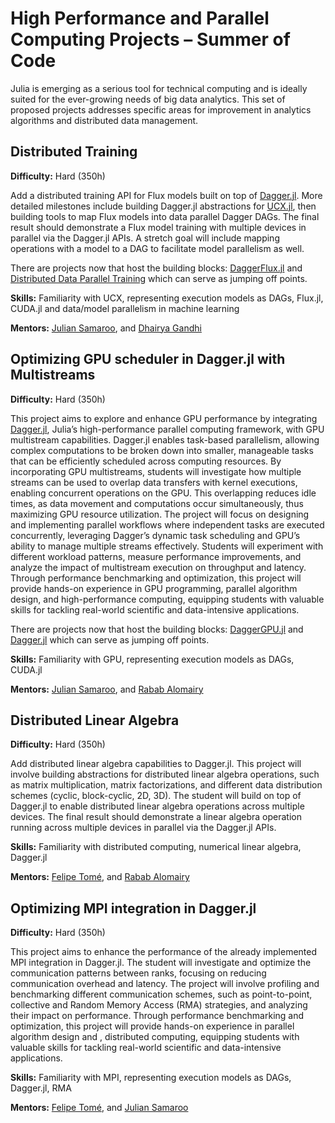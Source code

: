 # High Performance and Parallel Computing Projects – Summer of Code

Julia is emerging as a serious tool for technical computing and is ideally suited for the ever-growing needs of big data analytics. This set of proposed projects addresses specific areas for improvement in analytics algorithms and distributed data management.

## Distributed Training

**Difficulty:** Hard (350h)

Add a distributed training API for Flux models built on top of [Dagger.jl](https://github.com/JuliaParallel/Dagger.jl). More detailed milestones include building Dagger.jl abstractions for [UCX.jl](https://github.com/JuliaParallel/UCX.jl), then building tools to map Flux models into data parallel Dagger DAGs. The final result should demonstrate a Flux model training with multiple devices in parallel via the Dagger.jl APIs. A stretch goal will include mapping operations with a model to a DAG to facilitate model parallelism as well.

There are projects now that host the building blocks: [DaggerFlux.jl](https://github.com/FluxML/DaggerFlux.jl) and [Distributed Data Parallel Training](https://github.com/DhairyaLGandhi/ResNetImageNet.jl) which can serve as jumping off points.

**Skills:** Familiarity with UCX, representing execution models as DAGs, Flux.jl, CUDA.jl and data/model parallelism in machine learning

**Mentors:** [Julian Samaroo](https://github.com/jpsamaroo), and [Dhairya Gandhi](https://github.com/DhairyaLGandhi)

## Optimizing GPU scheduler in Dagger.jl with Multistreams

**Difficulty:** Hard (350h)

This project aims to explore and enhance GPU performance by integrating [Dagger.jl](https://github.com/JuliaParallel/Dagger.jl), Julia’s high-performance parallel computing framework, with GPU multistream capabilities. Dagger.jl enables task-based parallelism, allowing complex computations to be broken down into smaller, manageable tasks that can be efficiently scheduled across computing resources. By incorporating GPU multistreams, students will investigate how multiple streams can be used to overlap data transfers with kernel executions, enabling concurrent operations on the GPU. This overlapping reduces idle times, as data movement and computations occur simultaneously, thus maximizing GPU resource utilization. The project will focus on designing and implementing parallel workflows where independent tasks are executed concurrently, leveraging Dagger’s dynamic task scheduling and GPU’s ability to manage multiple streams effectively. Students will experiment with different workload patterns, measure performance improvements, and analyze the impact of multistream execution on throughput and latency. Through performance benchmarking and optimization, this project will provide hands-on experience in GPU programming, parallel algorithm design, and high-performance computing, equipping students with valuable skills for tackling real-world scientific and data-intensive applications.

There are projects now that host the building blocks: [DaggerGPU.jl](https://github.com/JuliaGPU/DaggerGPU.jl) and [Dagger.jl](https://github.com/JuliaParallel/Dagger.jl) which can serve as jumping off points.

**Skills:** Familiarity with GPU, representing execution models as DAGs, CUDA.jl

**Mentors:** [Julian Samaroo](https://github.com/jpsamaroo), and [Rabab Alomairy](https://github.com/Rabab53)

## Distributed Linear Algebra

**Difficulty:** Hard (350h)

Add distributed linear algebra capabilities to Dagger.jl. This project will involve building abstractions for distributed linear algebra operations, such as matrix multiplication, matrix factorizations, and different data distribution schemes (cyclic, block-cyclic, 2D, 3D). The student will build on top of Dagger.jl to enable distributed linear algebra operations across multiple devices. The final result should demonstrate a linear algebra operation running across multiple devices in parallel via the Dagger.jl APIs.

**Skills:** Familiarity with distributed computing, numerical linear algebra, Dagger.jl

**Mentors:** [Felipe Tomé](https://github.com/fda-tome), and [Rabab Alomairy](https://github.com/Rabab53)

 

## Optimizing MPI integration in Dagger.jl

**Difficulty:** Hard (350h)

This project aims to enhance the performance of the already implemented MPI integration in Dagger.jl. The student will investigate and optimize the communication patterns between ranks, focusing on reducing communication overhead and latency. The project will involve profiling and benchmarking different communication schemes, such as point-to-point, collective and Random Memory Access (RMA) strategies, and analyzing their impact on performance. Through performance benchmarking and optimization, this project will provide hands-on experience in parallel algorithm design and , distributed computing, equipping students with valuable skills for tackling real-world scientific and data-intensive applications.

**Skills:** Familiarity with MPI, representing execution models as DAGs, Dagger.jl, RMA

**Mentors:** [Felipe Tomé](https://github.com/fda-tome), and [Julian Samaroo](https://github.com/jpsamaroo)
